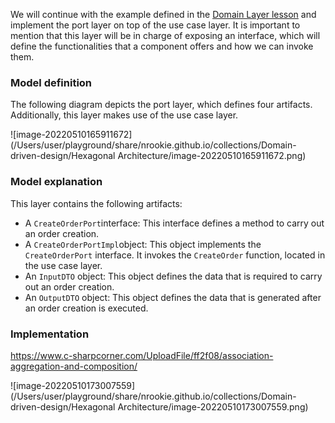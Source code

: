 We will continue with the example defined in the [Domain Layer lesson](https://www.educative.io/pageeditor/10370001/4616975235416064/6471623718207488#Example-definition) and implement the port layer on top of the use case layer. It is important to mention that this layer will be in charge of exposing an interface, which will define the functionalities that a component offers and how we can invoke them.



### Model definition

The following diagram depicts the port layer, which defines four artifacts. Additionally, this layer makes use of the use case layer.



![image-20220510165911672](/Users/user/playground/share/nrookie.github.io/collections/Domain-driven-design/Hexagonal Architecture/image-20220510165911672.png)



### Model explanation

This layer contains the following artifacts:

- A `CreateOrderPort`interface: This interface defines a method to carry out an order creation.
- A `CreateOrderPortImpl`object: This object implements the `CreateOrderPort` interface. It invokes the `CreateOrder` function, located in the use case layer.
- An `InputDTO` object: This object defines the data that is required to carry out an order creation.
- An `OutputDTO` object: This object defines the data that is generated after an order creation is executed.





### Implementation









https://www.c-sharpcorner.com/UploadFile/ff2f08/association-aggregation-and-composition/





![image-20220510173007559](/Users/user/playground/share/nrookie.github.io/collections/Domain-driven-design/Hexagonal Architecture/image-20220510173007559.png)